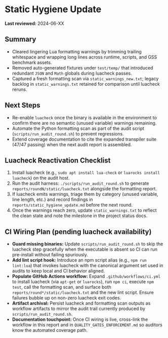 # Static Hygiene Update

**Last reviewed:** 2024-06-XX

## Summary

- Cleared lingering Lua formatting warnings by trimming trailing whitespace and wrapping long lines across runtime, scripts, and GSS benchmark assets.
- Removed auto-generated fixtures under `test/temp/` that introduced redundant `JSON` and `Math` globals during luacheck passes.
- Captured a fresh formatting scan via `static_warnings_new.txt`; legacy backlog in `static_warnings.txt` retained for comparison until luacheck reruns.

## Next Steps

- Re-enable `luacheck` once the binary is available in the environment to confirm there are no semantic (unused variable) warnings remaining.
- Automate the Python formatting scan as part of the audit script (`scripts/run_audit_round.sh`) to prevent regressions.
- Extend coverage documentation to cite the expanded transpiler suite (47/47 passing) when the next audit report is assembled.

## Luacheck Reactivation Checklist

1. Install luacheck (e.g., `sudo apt install lua-check` or `luarocks install luacheck`) on the audit host.
2. Run the audit harness: `./scripts/run_audit_round.sh` to generate `reports/roundN/static/luacheck.txt` alongside the formatting report.
3. If luacheck emits warnings, triage them by category (unused variable, line length, etc.) and record findings in `reports/static_hygiene_update.md` before the next round.
4. Once the warnings reach zero, update `static_warnings.txt` to reflect the clean state and note the milestone in the project status docs.

## CI Wiring Plan (pending luacheck availability)

- **Guard missing binaries:** Update `scripts/run_audit_round.sh` to skip the luacheck step gracefully when the executable is absent so CI can run pre-install without failing spuriously.
- **Add lint script hook:** Introduce an npm script alias (e.g., `npm run lint:lua`) that invokes luacheck with the canonical argument set used in audits to keep local and CI behavior aligned.
- **Populate GitHub Actions workflow:** Expand `.github/workflows/ci.yml` to install luacheck (via `apt-get` or `luarocks`), run `npm ci`, execute `npm test`, call the formatting scan, and surface both `reports/round*/static/luacheck.txt` and the new lint script. Ensure failures bubble up on non-zero luacheck exit codes.
- **Artifact archival:** Persist luacheck and formatting scan outputs as workflow artifacts to mirror the audit trail currently produced by `scripts/run_audit_round.sh`.
- **Documentation touchpoint:** Once CI wiring is live, cross-link the workflow in this report and in `QUALITY_GATES_ENFORCEMENT.md` so auditors know the automated coverage path.
